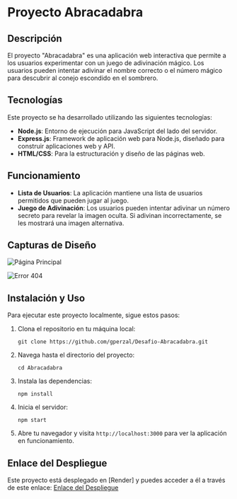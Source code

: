 # Proyecto Abracadabra

## Descripción

El proyecto "Abracadabra" es una aplicación web interactiva que permite a los usuarios experimentar con un juego de adivinación mágico. Los usuarios pueden intentar adivinar el nombre correcto o el número mágico para descubrir al conejo escondido en el sombrero.

## Tecnologías

Este proyecto se ha desarrollado utilizando las siguientes tecnologías:

- **Node.js**: Entorno de ejecución para JavaScript del lado del servidor.
- **Express.js**: Framework de aplicación web para Node.js, diseñado para construir aplicaciones web y API.
- **HTML/CSS**: Para la estructuración y diseño de las páginas web.

## Funcionamiento

- **Lista de Usuarios**: La aplicación mantiene una lista de usuarios permitidos que pueden jugar al juego.
- **Juego de Adivinación**: Los usuarios pueden intentar adivinar un número secreto para revelar la imagen oculta. Si adivinan incorrectamente, se les mostrará una imagen alternativa.

## Capturas de Diseño

![Página Principal](https://github.com/gperzal/Desafio-Abracadabra/tree/main/public/assets/img/screenshot/main.png)

![Error 404](https://github.com/gperzal/Desafio-Abracadabra/tree/main/public/assets/img/screenshot/main.png)

## Instalación y Uso

Para ejecutar este proyecto localmente, sigue estos pasos:

1. Clona el repositorio en tu máquina local:
    ```
    git clone https://github.com/gperzal/Desafio-Abracadabra.git
    ```
2. Navega hasta el directorio del proyecto:
    ```
    cd Abracadabra
    ```
3. Instala las dependencias:
    ```
    npm install
    ```
4. Inicia el servidor:
    ```
    npm start
    ```
5. Abre tu navegador y visita `http://localhost:3000` para ver la aplicación en funcionamiento.

## Enlace del Despliegue

Este proyecto está desplegado en [Render] y puedes acceder a él a través de este enlace: [Enlace del Despliegue](https://desafio-abracadabra.onrender.com/)

